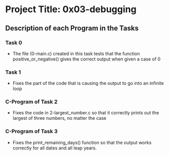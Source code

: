 # Project Title: 0x03-debugging

## Description of each Program in the Tasks

### Task 0

- The file (0-main.c) created in this task tests that the function positive_or_negative() gives the correct output when given a case of 0

### Task 1

- Fixes the part of the code that is causing the output to go into an infinite loop

### C-Program of Task 2

- Fixes the code in 2-largest_number.c so that it correctly prints out the largest of three numbers, no matter the case

### C-Program of Task 3

- Fixes the print_remaining_days() function so that the output works correctly for all dates and all leap years.
